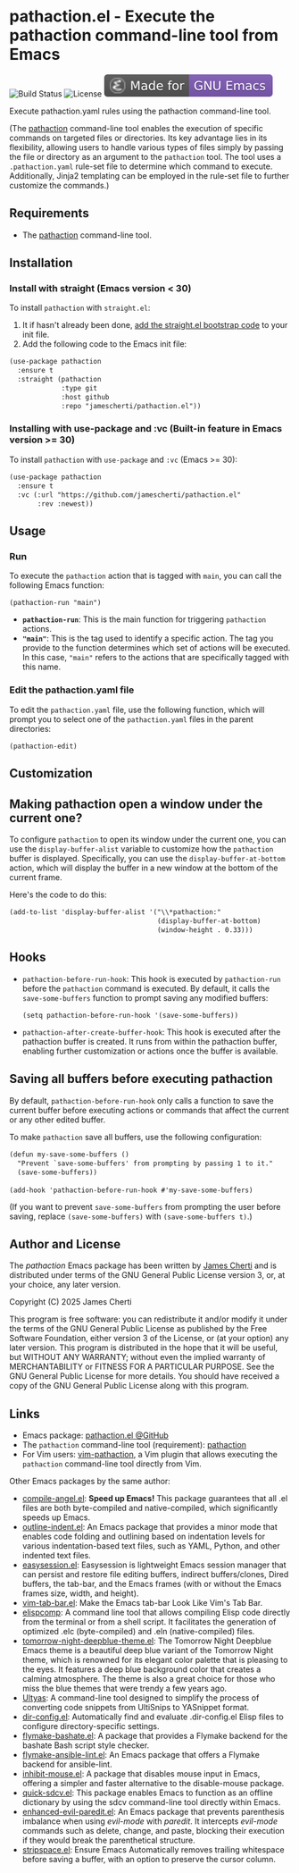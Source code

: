 # pathaction.el - Execute the pathaction command-line tool from Emacs
![Build Status](https://github.com/jamescherti/pathaction.el/actions/workflows/ci.yml/badge.svg)
![License](https://img.shields.io/github/license/jamescherti/pathaction.el)
![](https://raw.githubusercontent.com/jamescherti/pathaction.el/main/.images/made-for-gnu-emacs.svg)

Execute pathaction.yaml rules using the pathaction command-line tool.

(The [pathaction](https://github.com/jamescherti/pathaction) command-line tool enables the execution of specific commands on targeted files or directories. Its key advantage lies in its flexibility, allowing users to handle various types of files simply by passing the file or directory as an argument to the `pathaction` tool. The tool uses a `.pathaction.yaml` rule-set file to determine which command to execute. Additionally, Jinja2 templating can be employed in the rule-set file to further customize the commands.)

## Requirements

- The [pathaction](https://github.com/jamescherti/pathaction) command-line tool.

## Installation

### Install with straight (Emacs version < 30)

To install `pathaction` with `straight.el`:

1. It if hasn't already been done, [add the straight.el bootstrap code](https://github.com/radian-software/straight.el?tab=readme-ov-file#getting-started) to your init file.
2. Add the following code to the Emacs init file:
```emacs-lisp
(use-package pathaction
  :ensure t
  :straight (pathaction
             :type git
             :host github
             :repo "jamescherti/pathaction.el"))
```

### Installing with use-package and :vc (Built-in feature in Emacs version >= 30)

To install `pathaction` with `use-package` and `:vc` (Emacs >= 30):

``` emacs-lisp
(use-package pathaction
  :ensure t
  :vc (:url "https://github.com/jamescherti/pathaction.el"
       :rev :newest))
```

## Usage

### Run

To execute the `pathaction` action that is tagged with `main`, you can call the following Emacs function:
``` emacs-lisp
(pathaction-run "main")
```

- **`pathaction-run`**: This is the main function for triggering `pathaction` actions.
- **`"main"`**: This is the tag used to identify a specific action. The tag you provide to the function determines which set of actions will be executed. In this case, `"main"` refers to the actions that are specifically tagged with this name.

### Edit the pathaction.yaml file

To edit the `pathaction.yaml` file, use the following function, which will prompt you to select one of the `pathaction.yaml` files in the parent directories:

```emacs-lisp
(pathaction-edit)
```

## Customization

## Making pathaction open a window under the current one?

To configure `pathaction` to open its window under the current one, you can use the `display-buffer-alist` variable to customize how the `pathaction` buffer is displayed. Specifically, you can use the `display-buffer-at-bottom` action, which will display the buffer in a new window at the bottom of the current frame.

Here's the code to do this:
``` emacs-lisp
(add-to-list 'display-buffer-alist '("\\*pathaction:"
                                     (display-buffer-at-bottom)
                                     (window-height . 0.33)))
```

## Hooks

- `pathaction-before-run-hook`: This hook is executed by `pathaction-run` before the `pathaction` command is executed. By default, it calls the `save-some-buffers` function to prompt saving any modified buffers:
  ```emacs-lisp
  (setq pathaction-before-run-hook '(save-some-buffers))
  ```
- `pathaction-after-create-buffer-hook`: This hook is executed after the pathaction buffer is created. It runs from within the pathaction buffer, enabling further customization or actions once the buffer is available.

## Saving all buffers before executing pathaction

By default, `pathaction-before-run-hook` only calls a function to save the current buffer before executing actions or commands that affect the current or any other edited buffer.

To make `pathaction` save all buffers, use the following configuration:
```emacs-lisp
(defun my-save-some-buffers ()
  "Prevent `save-some-buffers' from prompting by passing 1 to it."
  (save-some-buffers))

(add-hook 'pathaction-before-run-hook #'my-save-some-buffers)
```

(If you want to prevent `save-some-buffers` from prompting the user before saving, replace `(save-some-buffers)` with `(save-some-buffers t)`.)

## Author and License

The *pathaction* Emacs package has been written by [James Cherti](https://www.jamescherti.com/) and is distributed under terms of the GNU General Public License version 3, or, at your choice, any later version.

Copyright (C) 2025 James Cherti

This program is free software: you can redistribute it and/or modify it under the terms of the GNU General Public License as published by the Free Software Foundation, either version 3 of the License, or (at your option) any later version. This program is distributed in the hope that it will be useful, but WITHOUT ANY WARRANTY; without even the implied warranty of MERCHANTABILITY or FITNESS FOR A PARTICULAR PURPOSE. See the GNU General Public License for more details. You should have received a copy of the GNU General Public License along with this program.

## Links

- Emacs package: [pathaction.el @GitHub](https://github.com/jamescherti/pathaction.el)
- The `pathaction` command-line tool (requirement): [pathaction](https://github.com/jamescherti/pathaction)
- For Vim users: [vim-pathaction](https://github.com/jamescherti/vim-pathaction), a Vim plugin that allows executing the `pathaction` command-line tool directly from Vim.

Other Emacs packages by the same author:
- [compile-angel.el](https://github.com/jamescherti/compile-angel.el): **Speed up Emacs!** This package guarantees that all .el files are both byte-compiled and native-compiled, which significantly speeds up Emacs.
- [outline-indent.el](https://github.com/jamescherti/outline-indent.el): An Emacs package that provides a minor mode that enables code folding and outlining based on indentation levels for various indentation-based text files, such as YAML, Python, and other indented text files.
- [easysession.el](https://github.com/jamescherti/easysession.el): Easysession is lightweight Emacs session manager that can persist and restore file editing buffers, indirect buffers/clones, Dired buffers, the tab-bar, and the Emacs frames (with or without the Emacs frames size, width, and height).
- [vim-tab-bar.el](https://github.com/jamescherti/vim-tab-bar.el): Make the Emacs tab-bar Look Like Vim's Tab Bar.
- [elispcomp](https://github.com/jamescherti/elispcomp): A command line tool that allows compiling Elisp code directly from the terminal or from a shell script. It facilitates the generation of optimized .elc (byte-compiled) and .eln (native-compiled) files.
- [tomorrow-night-deepblue-theme.el](https://github.com/jamescherti/tomorrow-night-deepblue-theme.el): The Tomorrow Night Deepblue Emacs theme is a beautiful deep blue variant of the Tomorrow Night theme, which is renowned for its elegant color palette that is pleasing to the eyes. It features a deep blue background color that creates a calming atmosphere. The theme is also a great choice for those who miss the blue themes that were trendy a few years ago.
- [Ultyas](https://github.com/jamescherti/ultyas/): A command-line tool designed to simplify the process of converting code snippets from UltiSnips to YASnippet format.
- [dir-config.el](https://github.com/jamescherti/dir-config.el): Automatically find and evaluate .dir-config.el Elisp files to configure directory-specific settings.
- [flymake-bashate.el](https://github.com/jamescherti/flymake-bashate.el): A package that provides a Flymake backend for the bashate Bash script style checker.
- [flymake-ansible-lint.el](https://github.com/jamescherti/flymake-ansible-lint.el): An Emacs package that offers a Flymake backend for ansible-lint.
- [inhibit-mouse.el](https://github.com/jamescherti/inhibit-mouse.el): A package that disables mouse input in Emacs, offering a simpler and faster alternative to the disable-mouse package.
- [quick-sdcv.el](https://github.com/jamescherti/quick-sdcv.el): This package enables Emacs to function as an offline dictionary by using the sdcv command-line tool directly within Emacs.
- [enhanced-evil-paredit.el](https://github.com/jamescherti/enhanced-evil-paredit.el): An Emacs package that prevents parenthesis imbalance when using *evil-mode* with *paredit*. It intercepts *evil-mode* commands such as delete, change, and paste, blocking their execution if they would break the parenthetical structure.
- [stripspace.el](https://github.com/jamescherti/stripspace.el): Ensure Emacs Automatically removes trailing whitespace before saving a buffer, with an option to preserve the cursor column.
